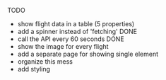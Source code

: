 TODO

- show flight data in a table (5 properties)
- add a spinner instead of 'fetching'  DONE
- call the API every 60 seconds  DONE
- show the image for every flight
- add a separate page for showing single element
- organize this mess
- add styling